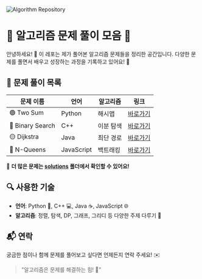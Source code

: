 ![Algorithm Repository](https://source.unsplash.com/featured/?coding,algorithm)

# 🚀 알고리즘 문제 풀이 모음 🧩

안녕하세요! 👋 이 레포는 제가 풀어본 알고리즘 문제들을 정리한 공간입니다. 다양한 문제를 풀면서 배우고 성장하는 과정을 기록하고 있어요! 🌱

## 📌 문제 풀이 목록
| 문제 이름 | 언어 | 알고리즘 | 링크 |
|-----------|------|---------|------|
| 🟢 Two Sum | Python | 해시맵 | [바로가기](./solutions/two_sum.py) |
| 🔵 Binary Search | C++ | 이분 탐색 | [바로가기](./solutions/binary_search.cpp) |
| 🟡 Dijkstra | Java | 최단 경로 | [바로가기](./solutions/dijkstra.java) |
| 🔴 N-Queens | JavaScript | 백트래킹 | [바로가기](./solutions/n_queens.js) |

📌 **더 많은 문제는 [solutions](./solutions) 폴더에서 확인할 수 있어요!**

## 🔍 사용한 기술
- **언어**: Python 🐍, C++ 💻, Java ☕, JavaScript 🌐
- **알고리즘**: 정렬, 탐색, DP, 그래프, 그리디 등 다양한 주제 다루기 🎯

## 📬 연락
궁금한 점이나 함께 문제를 풀어보고 싶다면 언제든지 연락 주세요! ✉️

> "알고리즘은 문제를 해결하는 힘! 💪"

